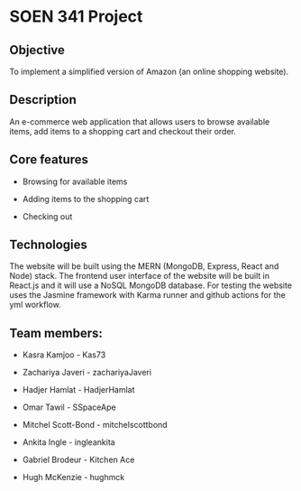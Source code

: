 # SOEN 341 Project

## Objective

To implement a simplified version of Amazon (an online shopping website).

## Description

An e-commerce web application that allows users to browse available items, add items to a shopping cart and checkout their order.

## Core features

 * Browsing for available items

 * Adding items to the shopping cart

 * Checking out

## Technologies 

The website will be built using the MERN (MongoDB, Express, React and Node) stack. The frontend user interface of the website will be built in React.js and it will use a NoSQL MongoDB database. For testing the website uses the Jasmine framework with Karma runner and github actions for the yml workflow.

## Team members:

  * Kasra Kamjoo - Kas73

  * Zachariya Javeri - zachariyaJaveri

  * Hadjer Hamlat - HadjerHamlat

  * Omar Tawil - SSpaceApe

  * Mitchel Scott-Bond - mitchelscottbond

  * Ankita Ingle - ingleankita 

  * Gabriel Brodeur - Kitchen Ace

  * Hugh McKenzie - hughmck
